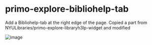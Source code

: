 # primo-explore-bibliohelp-tab
Add a Bibliohelp-tab at the right edge of the page.
Copied a part from NYULibraries/primo-explore-libraryh3lp-widget and modified

![image](https://user-images.githubusercontent.com/75858684/213197885-3619e824-5fb7-49a2-9fc0-d9fa06223c7b.png)
